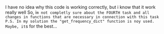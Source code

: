 I have no idea why this code is working correctly, but i know that it work really well
So, i`m not completly sure about the FOURTH task and all changes in functions that are necessary in connection with this task
P.S. In my solution the "get_frequency_dict" function is noy used. Maybe, it`s for the best...

